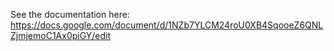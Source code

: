 See the documentation here: https://docs.google.com/document/d/1NZb7YLCM24roU0XB4SqooeZ6QNLZjmjemoC1Ax0piGY/edit